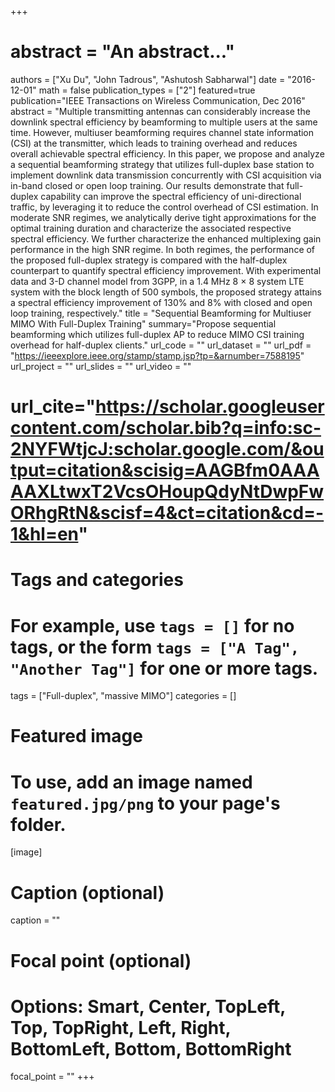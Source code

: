 +++
# abstract = "An abstract..."
authors = ["Xu Du", "John Tadrous", "Ashutosh Sabharwal"]
date = "2016-12-01"
math = false
publication_types = ["2"]
featured=true
publication="IEEE Transactions on Wireless Communication, Dec 2016"
abstract = "Multiple transmitting antennas can considerably increase the downlink spectral efficiency by beamforming to multiple users at the same time. However, multiuser beamforming requires channel state information (CSI) at the transmitter, which leads to training overhead and reduces overall achievable spectral efficiency. In this paper, we propose and analyze a sequential beamforming strategy that utilizes full-duplex base station to implement downlink data transmission concurrently with CSI acquisition via in-band closed or open loop training. Our results demonstrate that full-duplex capability can improve the spectral efficiency of uni-directional traffic, by leveraging it to reduce the control overhead of CSI estimation. In moderate SNR regimes, we analytically derive tight approximations for the optimal training duration and characterize the associated respective spectral efficiency. We further characterize the enhanced multiplexing gain performance in the high SNR regime. In both regimes, the performance of the proposed full-duplex strategy is compared with the half-duplex counterpart to quantify spectral efficiency improvement. With experimental data and 3-D channel model from 3GPP, in a 1.4 MHz 8 × 8 system LTE system with the block length of 500 symbols, the proposed strategy attains a spectral efficiency improvement of 130% and 8% with closed and open loop training, respectively."
title = "Sequential Beamforming for Multiuser MIMO With Full-Duplex Training"
summary="Propose sequential beamforming which utilizes full-duplex AP to reduce MIMO CSI training overhead for half-duplex clients."
url_code = ""
url_dataset = ""
url_pdf = "https://ieeexplore.ieee.org/stamp/stamp.jsp?tp=&arnumber=7588195"
url_project = ""
url_slides = ""
url_video = ""
# url_cite="https://scholar.googleusercontent.com/scholar.bib?q=info:sc-2NYFWtjcJ:scholar.google.com/&output=citation&scisig=AAGBfm0AAAAAXLtwxT2VcsOHoupQdyNtDwpFwORhgRtN&scisf=4&ct=citation&cd=-1&hl=en"

# Tags and categories
# For example, use `tags = []` for no tags, or the form `tags = ["A Tag", "Another Tag"]` for one or more tags.
tags = ["Full-duplex", "massive MIMO"]
categories = []

# Featured image
# To use, add an image named `featured.jpg/png` to your page's folder.
[image]
  # Caption (optional)
  caption = ""

  # Focal point (optional)
  # Options: Smart, Center, TopLeft, Top, TopRight, Left, Right, BottomLeft, Bottom, BottomRight
  focal_point = ""
+++
